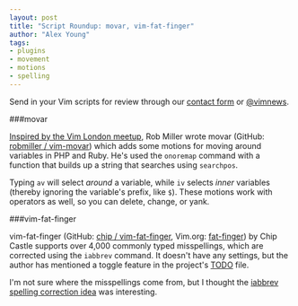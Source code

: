 ```yaml
---
layout: post
title: "Script Roundup: movar, vim-fat-finger"
author: "Alex Young"
tags: 
- plugins
- movement
- motions
- spelling
---
```


<div class="intro">
Send in your Vim scripts for review through our <a href="/contact.html">contact form</a> or <a href="http://twitter.com/vimnews">@vimnews</a>.
</div>

###movar

[Inspired by the Vim London meetup](https://twitter.com/robmil/status/296658616088395779), Rob Miller wrote movar (GitHub: [robmiller / vim-movar](https://github.com/robmiller/vim-movar)) which adds some motions for moving around variables in PHP and Ruby.  He's used the `onoremap` command with a function that builds up a string that searches using `searchpos`.

Typing `av` will select _around_ a variable, while `iv` selects _inner_ variables (thereby ignoring the variable's prefix, like `$`).  These motions work with operators as well, so you can delete, change, or yank.

###vim-fat-finger

vim-fat-finger (GitHub: [chip / vim-fat-finger](https://github.com/chip/vim-fat-finger), Vim.org: [fat-finger](http://www.vim.org/scripts/script.php?script_id=4423)) by Chip Castle supports over 4,000 commonly typed misspellings, which are corrected using the `iabbrev` command.  It doesn't have any settings, but the author has mentioned a toggle feature in the project's [TODO](https://github.com/chip/vim-fat-finger/blob/master/TODO.md) file.

I'm not sure where the misspellings come from, but I thought the [iabbrev spelling correction idea](http://vim.wikia.com/wiki/Auto_spelling_correction_using_abbreviations) was interesting.

